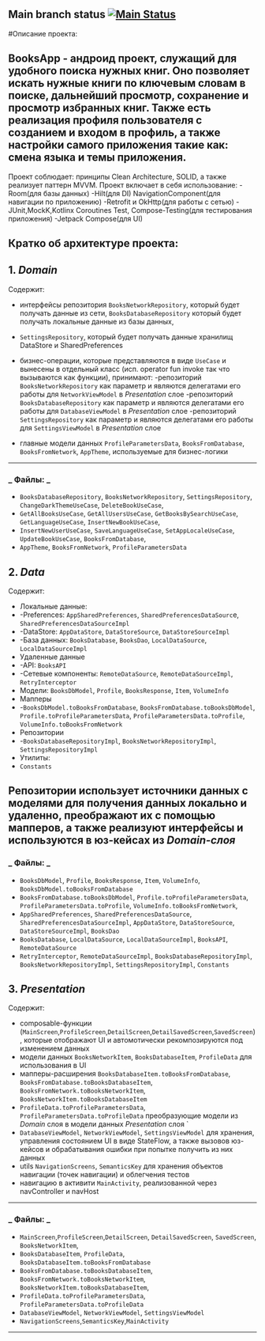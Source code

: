 Main branch status
[![Main Status](https://github.com/Ryqite/Tasks/workflows/android-ci.yml/badge.svg)](https://github.com/Ryqite/Tasks/actions/workflows/android-ci.yml)
----
#Описание проекта:

BooksApp - андроид проект, служащий для удобного поиска нужных книг. Оно позволяет искать нужные книги по 
ключевым словам в поиске, дальнейший просмотр, сохранение и просмотр избранных книг.
Также есть реализация профиля пользователя с созданием и входом в профиль, а также настройки самого приложения такие как: смена языка и темы приложения.
----
Проект соблюдает: принципы Clean Architecture, SOLID, а также реализует паттерн MVVM.
Проект включает в себя использование: 
-Room(для базы данных) 
-Hilt(для DI) 
NavigationComponent(для навигации по приложению) 
-Retrofit и OkHttp(для работы с сетью)
-JUnit,MockK,Kotlinx Coroutines Test, Compose-Testing(для тестирования приложения)
-Jetpack Compose(для UI)

Кратко об архитектуре проекта:
----
## 1. _Domain_
Содержит:
* интерфейсы репозитория `BooksNetworkRepository`, который будет получать данные из сети, `BooksDatabaseRepository` который будет получать локальные данные из базы данных,
* `SettingsRepository`, который будет получать данные хранилищ DataStore и SharedPreferences
* бизнес-операции, которые представляются в виде `UseCase` и вынесены в отдельный класс (исп. operator fun invoke так что вызываются как функции),
принимают:
-репозиторий `BooksNetworkRepository` как параметр и являются делегатами его работы для `NetworkViewModel` в _Presentation_ слое
-репозиторий `BooksDatabaseRepository` как параметр и являются делегатами его работы для `DatabaseViewModel` в _Presentation_ слое
-репозиторий `SettingsRepository` как параметр и являются делегатами его работы для `SettingsViewModel` в _Presentation_ слое

* главные модели данных `ProfileParametersData`, `BooksFromDatabase`, `BooksFromNetwork`, `AppTheme`, используемые для бизнес-логики
-----
### _ Файлы: _
* `BooksDatabaseRepository`, `BooksNetworkRepository`, `SettingsRepository`, `ChangeDarkThemeUseCase`, `DeleteBookUseCase`,
* `GetAllBooksUseCase`, `GetAllUsersUseCase`, `GetBooksBySearchUseCase`, `GetLanguageUseCase`,  `InsertNewBookUseCase`,
* `InsertNewUserUseCase`, `SaveLanguageUseCase`, `SetAppLocaleUseCase`, `UpdateBookUseCase`,  `BooksFromDatabase`,
* `AppTheme`,  `BooksFromNetwork`, `ProfileParametersData`

## 2. _Data_
Содержит:
* Локальные данные:
* -Preferences: `AppSharedPreferences`, `SharedPreferencesDataSourc`e, `SharedPreferencesDataSourceImpl`
* -DataStore: `AppDataStore`, `DataStoreSource`, `DataStoreSourceImpl`
* -База данных: `BooksDatabase`, `BooksDao`, `LocalDataSource`, `LocalDataSourceImpl`
* Удаленные данные
* -API: `BooksAPI`
* -Сетевые компоненты: `RemoteDataSource`, `RemoteDataSourceImpl`, `RetryInterceptor`
* Модели: `BooksDbModel`, `Profile`, `BooksResponse`, `Item`, `VolumeInfo`
* Мапперы
* -`BooksDbModel.toBooksFromDatabase`, `BooksFromDatabase.toBooksDbModel`, `Profile.toProfileParametersData`, `ProfileParametersData.toProfile`, `VolumeInfo.toBooksFromNetwork`
* Репозитории
* -`BooksDatabaseRepositoryImpl`, `BooksNetworkRepositoryImpl`, `SettingsRepositoryImpl`
* Утилиты:
* `Constants`

Репозитории использует источники данных с моделями для получения данных локально и удаленно, преображают их с помощью мапперов,
а также реализуют интерфейсы и используются в юз-кейсах из _Domain-слоя_
-----
### _ Файлы: _
* `BooksDbModel`, `Profile`, `BooksResponse`, `Item`, `VolumeInfo`, `BooksDbModel.toBooksFromDatabase`
* `BooksFromDatabase.toBooksDbModel`, `Profile.toProfileParametersData`, `ProfileParametersData.toProfile`, `VolumeInfo.toBooksFromNetwork`,
* `AppSharedPreferences`, `SharedPreferencesDataSource`, `SharedPreferencesDataSourceImpl`, `AppDataStore`, `DataStoreSource`, `DataStoreSourceImpl`, `BooksDao`
* `BooksDatabase`, `LocalDataSource`, `LocalDataSourceImpl`, `BooksAPI`, `RemoteDataSource`
* `RetryInterceptor`, `RemoteDataSourceImpl`, `BooksDatabaseRepositoryImpl`, `BooksNetworkRepositoryImpl`, `SettingsRepositoryImpl`, `Constants`

## 3. _Presentation_
Содержит:
* composable-функции (`MainScreen`,`ProfileScreen`,`DetailScreen`,`DetailSavedScreen`,`SavedScreen`), которые отображают UI и автомотически рекомпозируются под изменением данных
* модели данных `BooksNetworkItem`, `BooksDatabaseItem`, `ProfileData` для использования в UI
* мапперы-расширения `BooksDatabaseItem.toBooksFromDatabase`, `BooksFromDatabase.toBooksDatabaseItem`, `BooksFromNetwork.toBooksNetworkItem`, `BooksNetworkItem.toBooksDatabaseItem`
* `ProfileData.toProfileParametersData`, `ProfileParametersData.toProfileData` преобразующие модели из _Domain_ слоя в модели данных _Presentation_ слоя `
* `DatabaseViewModel`, `NetworkViewModel`, `SettingsViewModel` для хранения, управления состоянием UI в виде StateFlow, а также вызовов юз-кейсов и обрабатывания ошибки при попытке получить из них данных
* utils `NavigationScreens`, `SemanticsKey` для хранения объектов навигации (точек навигации) и облегчения тестов
* навигацию в активити `MainActivity`, реализованной через navController и navHost
------
### _ Файлы: _
* `MainScreen`,`ProfileScreen`,`DetailScreen`, `DetailSavedScreen`, `SavedScreen`, `BooksNetworkItem`,
* `BooksDatabaseItem`, `ProfileData`, `BooksDatabaseItem.toBooksFromDatabase`
* `BooksFromDatabase.toBooksDatabaseItem`, `BooksFromNetwork.toBooksNetworkItem`, `BooksNetworkItem.toBooksDatabaseItem`,
*  `ProfileData.toProfileParametersData`, `ProfileParametersData.toProfileData`
* `DatabaseViewModel`, `NetworkViewModel`, `SettingsViewModel`
* `NavigationScreens`,`SemanticsKey`,`MainActivity`
---
